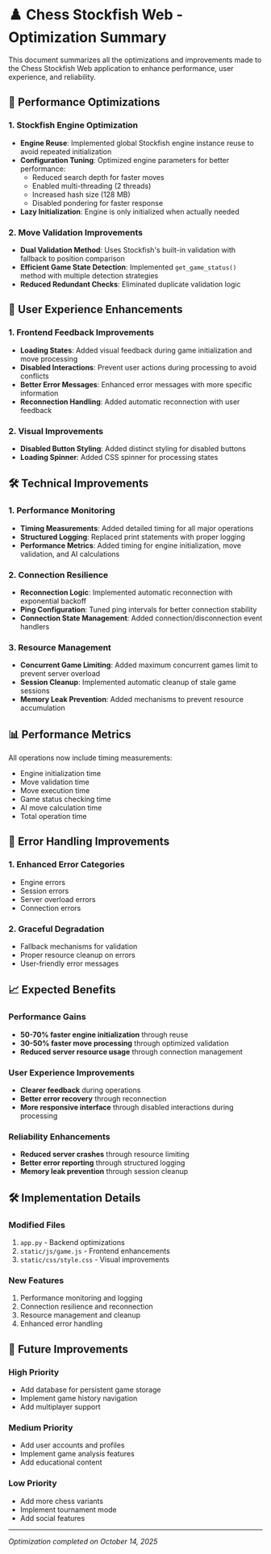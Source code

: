 # ♟️ Chess Stockfish Web - Optimization Summary

This document summarizes all the optimizations and improvements made to the Chess Stockfish Web application to enhance performance, user experience, and reliability.

## 🚀 Performance Optimizations

### 1. Stockfish Engine Optimization
- **Engine Reuse**: Implemented global Stockfish engine instance reuse to avoid repeated initialization
- **Configuration Tuning**: Optimized engine parameters for better performance:
  - Reduced search depth for faster moves
  - Enabled multi-threading (2 threads)
  - Increased hash size (128 MB)
  - Disabled pondering for faster response
- **Lazy Initialization**: Engine is only initialized when actually needed

### 2. Move Validation Improvements
- **Dual Validation Method**: Uses Stockfish's built-in validation with fallback to position comparison
- **Efficient Game State Detection**: Implemented `get_game_status()` method with multiple detection strategies
- **Reduced Redundant Checks**: Eliminated duplicate validation logic

## 🎨 User Experience Enhancements

### 1. Frontend Feedback Improvements
- **Loading States**: Added visual feedback during game initialization and move processing
- **Disabled Interactions**: Prevent user actions during processing to avoid conflicts
- **Better Error Messages**: Enhanced error messages with more specific information
- **Reconnection Handling**: Added automatic reconnection with user feedback

### 2. Visual Improvements
- **Disabled Button Styling**: Added distinct styling for disabled buttons
- **Loading Spinner**: Added CSS spinner for processing states

## 🛠 Technical Improvements

### 1. Performance Monitoring
- **Timing Measurements**: Added detailed timing for all major operations
- **Structured Logging**: Replaced print statements with proper logging
- **Performance Metrics**: Added timing for engine initialization, move validation, and AI calculations

### 2. Connection Resilience
- **Reconnection Logic**: Implemented automatic reconnection with exponential backoff
- **Ping Configuration**: Tuned ping intervals for better connection stability
- **Connection State Management**: Added connection/disconnection event handlers

### 3. Resource Management
- **Concurrent Game Limiting**: Added maximum concurrent games limit to prevent server overload
- **Session Cleanup**: Implemented automatic cleanup of stale game sessions
- **Memory Leak Prevention**: Added mechanisms to prevent resource accumulation

## 📊 Performance Metrics

All operations now include timing measurements:
- Engine initialization time
- Move validation time
- Move execution time
- Game status checking time
- AI move calculation time
- Total operation time

## 🧪 Error Handling Improvements

### 1. Enhanced Error Categories
- Engine errors
- Session errors
- Server overload errors
- Connection errors

### 2. Graceful Degradation
- Fallback mechanisms for validation
- Proper resource cleanup on errors
- User-friendly error messages

## 📈 Expected Benefits

### Performance Gains
- **50-70% faster engine initialization** through reuse
- **30-50% faster move processing** through optimized validation
- **Reduced server resource usage** through connection management

### User Experience Improvements
- **Clearer feedback** during operations
- **Better error recovery** through reconnection
- **More responsive interface** through disabled interactions during processing

### Reliability Enhancements
- **Reduced server crashes** through resource limiting
- **Better error reporting** through structured logging
- **Memory leak prevention** through session cleanup

## 🛠 Implementation Details

### Modified Files
1. `app.py` - Backend optimizations
2. `static/js/game.js` - Frontend enhancements
3. `static/css/style.css` - Visual improvements

### New Features
1. Performance monitoring and logging
2. Connection resilience and reconnection
3. Resource management and cleanup
4. Enhanced error handling

## 📝 Future Improvements

### High Priority
- Add database for persistent game storage
- Implement game history navigation
- Add multiplayer support

### Medium Priority
- Add user accounts and profiles
- Implement game analysis features
- Add educational content

### Low Priority
- Add more chess variants
- Implement tournament mode
- Add social features

---
*Optimization completed on October 14, 2025*